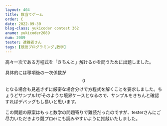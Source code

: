 ```yaml
---
layout: 404
title: 数当てゲーム
order: C
date: 2022-09-30
blog-class: yukicoder contest 362
aname: yukicoder2089
num: 2089
tester: 遭難者さん
tags: [競技プログラミング,数学]
---
```



高々一次である方程式を「きちんと」解けるかを問うために出題しました。

具体的には移項後の一次係数が$$0$$となる場合も見逃さずに厳密な場合分けで方程式を解くことを要求しました。ちょうどサンプル1がそのような境界ケースとなるので、サンプルをきちんと確認すればデバッグもし易いと思います。

この問題の原案はもっと数学の問題寄りで難読だったのですが、testerさんにご尽力いただきより競プロerにも読みやすいように推敲いたしました。
